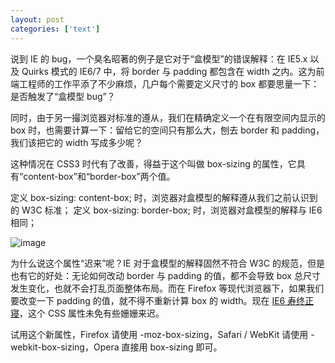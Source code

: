 ```yaml
---
layout: post
categories: ['text']
---
```


说到 IE 的 bug，一个臭名昭著的例子是它对于“盒模型”的错误解释：在 IE5.x 以及 Quirks 模式的 IE6/7 中，将 border 与 padding 都包含在 width 之内。这为前端工程师的工作平添了不少麻烦，几户每个需要定义尺寸的 box 都要思量一下：是否触发了“盒模型 bug”？

同时，由于另一撮浏览器对标准的遵从，我们在精确定义一个在有限空间内显示的 box 时，也需要计算一下：留给它的空间只有那么大，刨去 border 和 padding，我们该把它的 width 写成多少呢？

这种情况在 CSS3 时代有了改善，得益于这个叫做 box-sizing 的属性，它具有“content-box”和“border-box”两个值。

定义 box-sizing: content-box; 时，浏览器对盒模型的解释遵从我们之前认识到的 W3C 标准；
定义 box-sizing: border-box; 时，浏览器对盒模型的解释与 IE6 相同；

![image](http://fangming.li/wimgs/blog/css3-box-sizing.png)

为什么说这个属性“迟来”呢？IE 对于盒模型的解释固然不符合 W3C 的规范，但是也有它的好处：无论如何改动 border 与 padding 的值，都不会导致 box 总尺寸发生变化，也就不会打乱页面整体布局。而在 Firefox 等现代浏览器下，如果我们要改变一下 padding 的值，就不得不重新计算 box 的 width。现在 [IE6 寿终正寝](http://warm-journey-42.heroku.com/)，这个 CSS 属性未免有些姗姗来迟。

试用这个新属性，Firefox 请使用 -moz-box-sizing，Safari / WebKit 请使用 -webkit-box-sizing，Opera 直接用 box-sizing 即可。